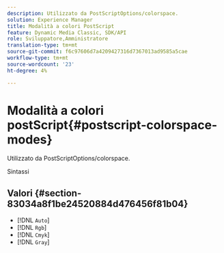 ```yaml
---
description: Utilizzato da PostScriptOptions/colorspace.
solution: Experience Manager
title: Modalità a colori PostScript
feature: Dynamic Media Classic, SDK/API
role: Sviluppatore,Amministratore
translation-type: tm+mt
source-git-commit: f6c97606d7a4209427316d7367013ad9585a5cae
workflow-type: tm+mt
source-wordcount: '23'
ht-degree: 4%

---
```



# Modalità a colori postScript{#postscript-colorspace-modes}

Utilizzato da PostScriptOptions/colorspace.

Sintassi

## Valori {#section-83034a8f1be24520884d476456f81b04}

* [!DNL `Auto`]
* [!DNL `Rgb`]
* [!DNL `Cmyk`]
* [!DNL `Gray`]

